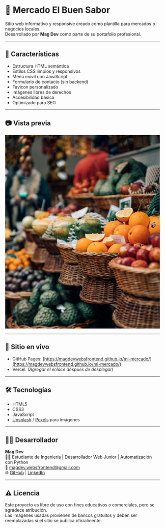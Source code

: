 # 🌽 Mercado El Buen Sabor

Sitio web informativo y responsive creado como plantilla para mercados o negocios locales.  
Desarrollado por **Mag Dev** como parte de su portafolio profesional.

---

## 🧾 Características

- Estructura HTML semántica
- Estilos CSS limpios y responsivos
- Menú móvil con JavaScript
- Formulario de contacto (sin backend)
- Favicon personalizado
- Imágenes libres de derechos
- Accesibilidad básica
- Optimizado para SEO

---

## 📷 Vista previa

![Captura del sitio](img/mercado.jpg)

---

## 🔗 Sitio en vivo

- GitHub Pages: [https://magdevwebsfrontend.github.io/mi-mercado/](https://magdevwebsfrontend.github.io/mi-mercado/)
- Vercel: *(Agregar el enlace después de desplegar)*

---

## 🛠️ Tecnologías

- HTML5
- CSS3
- JavaScript
- [Unsplash](https://unsplash.com/) / [Pexels](https://pexels.com/) para imágenes

---

## 👨‍💻 Desarrollador

**Mag Dev**  
👨‍💻 Estudiante de Ingeniería | Desarrollador Web Junior | Automatización con Python  
📧 magdev.websfrontend@gmail.com  
🌐 [GitHub](https://github.com/MagDevWebsFrontend) | [LinkedIn](https://www.linkedin.com/in/mag-dev-webs-frontend-229683377)

---

## ⚠️ Licencia

Este proyecto es libre de uso con fines educativos o comerciales, pero se agradece atribución.  
Las imágenes usadas provienen de bancos gratuitos y deben ser reemplazadas si el sitio se publica oficialmente.

